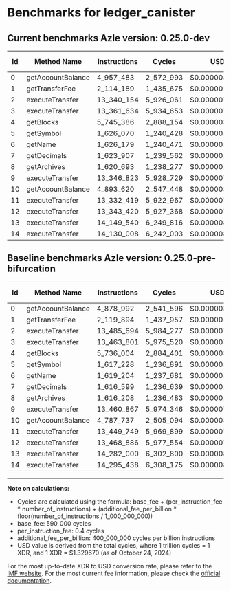 # Benchmarks for ledger_canister

## Current benchmarks Azle version: 0.25.0-dev

| Id  | Method Name       | Instructions | Cycles    | USD           | USD/Million Calls | Change                              |
| --- | ----------------- | ------------ | --------- | ------------- | ----------------- | ----------------------------------- |
| 0   | getAccountBalance | 4_957_483    | 2_572_993 | $0.0000034212 | $3.42             | <font color="red">+78_491</font>    |
| 1   | getTransferFee    | 2_114_189    | 1_435_675 | $0.0000019090 | $1.90             | <font color="green">-5_705</font>   |
| 2   | executeTransfer   | 13_340_154   | 5_926_061 | $0.0000078797 | $7.87             | <font color="green">-145_540</font> |
| 3   | executeTransfer   | 13_361_634   | 5_934_653 | $0.0000078911 | $7.89             | <font color="green">-102_167</font> |
| 4   | getBlocks         | 5_745_386    | 2_888_154 | $0.0000038403 | $3.84             | <font color="red">+9_382</font>     |
| 5   | getSymbol         | 1_626_070    | 1_240_428 | $0.0000016494 | $1.64             | <font color="red">+8_842</font>     |
| 6   | getName           | 1_626_179    | 1_240_471 | $0.0000016494 | $1.64             | <font color="red">+6_975</font>     |
| 7   | getDecimals       | 1_623_907    | 1_239_562 | $0.0000016482 | $1.64             | <font color="red">+7_308</font>     |
| 8   | getArchives       | 1_620_693    | 1_238_277 | $0.0000016465 | $1.64             | <font color="red">+4_485</font>     |
| 9   | executeTransfer   | 13_346_823   | 5_928_729 | $0.0000078833 | $7.88             | <font color="green">-114_044</font> |
| 10  | getAccountBalance | 4_893_620    | 2_547_448 | $0.0000033873 | $3.38             | <font color="red">+105_883</font>   |
| 11  | executeTransfer   | 13_332_419   | 5_922_967 | $0.0000078756 | $7.87             | <font color="green">-117_330</font> |
| 12  | executeTransfer   | 13_343_420   | 5_927_368 | $0.0000078814 | $7.88             | <font color="green">-125_466</font> |
| 13  | executeTransfer   | 14_149_540   | 6_249_816 | $0.0000083102 | $8.31             | <font color="green">-132_460</font> |
| 14  | executeTransfer   | 14_130_008   | 6_242_003 | $0.0000082998 | $8.29             | <font color="green">-165_430</font> |

## Baseline benchmarks Azle version: 0.25.0-pre-bifurcation

| Id  | Method Name       | Instructions | Cycles    | USD           | USD/Million Calls |
| --- | ----------------- | ------------ | --------- | ------------- | ----------------- |
| 0   | getAccountBalance | 4_878_992    | 2_541_596 | $0.0000033795 | $3.37             |
| 1   | getTransferFee    | 2_119_894    | 1_437_957 | $0.0000019120 | $1.91             |
| 2   | executeTransfer   | 13_485_694   | 5_984_277 | $0.0000079571 | $7.95             |
| 3   | executeTransfer   | 13_463_801   | 5_975_520 | $0.0000079455 | $7.94             |
| 4   | getBlocks         | 5_736_004    | 2_884_401 | $0.0000038353 | $3.83             |
| 5   | getSymbol         | 1_617_228    | 1_236_891 | $0.0000016447 | $1.64             |
| 6   | getName           | 1_619_204    | 1_237_681 | $0.0000016457 | $1.64             |
| 7   | getDecimals       | 1_616_599    | 1_236_639 | $0.0000016443 | $1.64             |
| 8   | getArchives       | 1_616_208    | 1_236_483 | $0.0000016441 | $1.64             |
| 9   | executeTransfer   | 13_460_867   | 5_974_346 | $0.0000079439 | $7.94             |
| 10  | getAccountBalance | 4_787_737    | 2_505_094 | $0.0000033309 | $3.33             |
| 11  | executeTransfer   | 13_449_749   | 5_969_899 | $0.0000079380 | $7.93             |
| 12  | executeTransfer   | 13_468_886   | 5_977_554 | $0.0000079482 | $7.94             |
| 13  | executeTransfer   | 14_282_000   | 6_302_800 | $0.0000083806 | $8.38             |
| 14  | executeTransfer   | 14_295_438   | 6_308_175 | $0.0000083878 | $8.38             |

---

**Note on calculations:**

-   Cycles are calculated using the formula: base_fee + (per_instruction_fee \* number_of_instructions) + (additional_fee_per_billion \* floor(number_of_instructions / 1_000_000_000))
-   base_fee: 590_000 cycles
-   per_instruction_fee: 0.4 cycles
-   additional_fee_per_billion: 400_000_000 cycles per billion instructions
-   USD value is derived from the total cycles, where 1 trillion cycles = 1 XDR, and 1 XDR = $1.329670 (as of October 24, 2024)

For the most up-to-date XDR to USD conversion rate, please refer to the [IMF website](https://www.imf.org/external/np/fin/data/rms_sdrv.aspx).
For the most current fee information, please check the [official documentation](https://internetcomputer.org/docs/current/developer-docs/gas-cost#execution).
